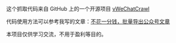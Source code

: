 这个抓取代码来自 GitHub 上的一个开源项目 [vWeChatCrawl](https://github.com/LeLe86/vWeChatCrawl)  

代码使用方法可以参考我写的文章：[不花一分钱，批量导出公众号文章](https://mp.weixin.qq.com/s/2zqPA-YWKxa9GL2jc7pLPA)        

本项目仅供学习交流，不用于盈利等目的。   

